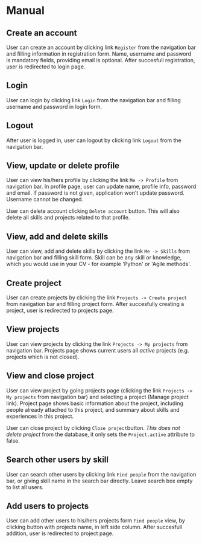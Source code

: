 # Manual

## Create an account

User can create an account by clicking link `Register` from the navigation bar and filling information in registration form. Name, username and password is mandatory fields, providing email is optional. After succesfull registration, user is redirected to login page.

## Login

User can login by clicking link `Login` from the navigation bar and filling username and password in login form.

## Logout

After user is logged in, user can logout by clicking link `Logout` from the navigation bar.

## View, update or delete profile

User can view his/hers profile by clicking the link `Me -> Profile` from navigation bar. In profile page, user can update name, profile info, password and email. If password is not given, application won't update password. Username cannot be changed.

User can delete account clicking `Delete account` button. This will also delete all skills and projects related to that profile.

## View, add and delete skills

User can view, add and delete skills by clicking the link `Me -> Skills` from navigation bar and filling skill form. Skill can be any skill or knowledge, which you would use in your CV - for example 'Python' or 'Agile methods'. 

## Create project

User can create projects by clicking the link `Projects -> Create project` from navigation bar and filling project form. After succesfully creating a project, user is redirected to projects page.

## View projects

User can view projects by clicking the link `Projects -> My projects` from navigation bar. Projects page shows current users all *active* projects (e.g. projects which is not closed).

## View and close project

User can view project by going projects page (clicking the link `Projects -> My projects` from navigation bar) and selecting a project (Manage project link). Project page shows basic information about the project, including people already attached to this project, and summary about skills and experiences in this project.

User can close project by clicking `Close project`button. *This does not delete project* from the database, it only sets the `Project.active` attribute to false.

## Search other users by skill

User can search other users by clicking link `Find people` from the navigation bar, or giving skill name in the search bar directly. Leave search box empty to list all users.

## Add users to projects

User can add other users to his/hers projects form `Find people` view, by clicking button with projects name, in left side column. After succesfull addition, user is redirected to project page.
